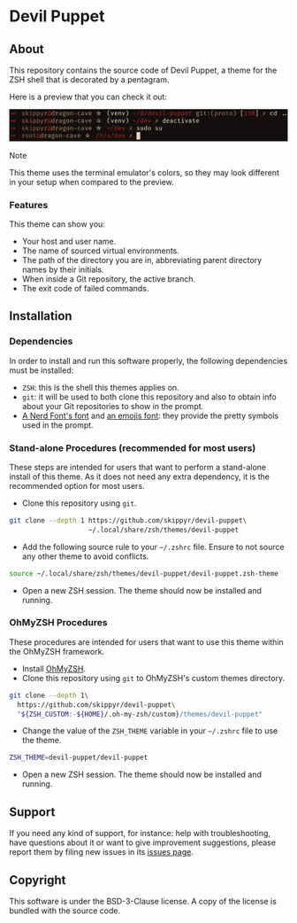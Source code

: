 # Devil Puppet
## About
This repository contains the source code of Devil Puppet, a theme for the ZSH shell that is decorated by a pentagram.

Here is a preview that you can check it out:

![](preview.png)

> [!NOTE]
> This theme uses the terminal emulator's colors, so they may look different in your setup when compared to the preview.

### Features
This theme can show you:

- Your host and user name.
- The name of sourced virtual environments.
- The path of the directory you are in, abbreviating parent directory names by their initials.
- When inside a Git repository, the active branch.
- The exit code of failed commands.

## Installation
### Dependencies
In order to install and run this software properly, the following dependencies must be installed:

- `ZSH`: this is the shell this themes applies on.
- `git`: it will be used to both clone this repository and also to obtain info about your Git repositories to show in the prompt.
- [A Nerd Font's font](https://www.nerdfonts.com/font-downloads) and [an emojis font](https://fonts.google.com/noto/specimen/Noto+Emoji): they provide the pretty symbols used in the prompt.

### Stand-alone Procedures (recommended for most users)
These steps are intended for users that want to perform a stand-alone install of this theme. As it does not need any extra dependency, it is the recommended option for most users.

- Clone this repository using `git`.

```bash
git clone --depth 1 https://github.com/skippyr/devil-puppet\
                    ~/.local/share/zsh/themes/devil-puppet
```

- Add the following source rule to your `~/.zshrc` file. Ensure to not source any other theme to avoid conflicts.

```bash
source ~/.local/share/zsh/themes/devil-puppet/devil-puppet.zsh-theme
```

- Open a new ZSH session. The theme should now be installed and running.

### OhMyZSH Procedures
These procedures are intended for users that want to use this theme within the OhMyZSH framework.

- Install [OhMyZSH](https://github.com/ohmyzsh/ohmyzsh).
- Clone this repository using `git` to OhMyZSH's custom themes directory.

```bash
git clone --depth 1\
  https://github.com/skippyr/devil-puppet\
  "${ZSH_CUSTOM:-${HOME}/.oh-my-zsh/custom}/themes/devil-puppet"
```

- Change the value of the `ZSH_THEME` variable in your `~/.zshrc` file to use the theme.

```bash
ZSH_THEME=devil-puppet/devil-puppet
```

- Open a new ZSH session. The theme should now be installed and running.

## Support
If you need any kind of support, for instance: help with troubleshooting, have questions about it or want to give improvement suggestions, please report them by filing new issues in its [issues page](https://github.com/skippyr/devil-puppet/issues).

## Copyright
This software is under the BSD-3-Clause license. A copy of the license is bundled with the source code.
